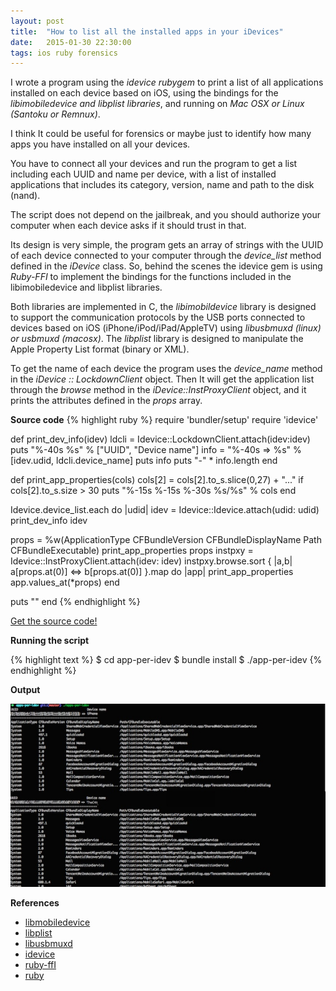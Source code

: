 ```yaml
---
layout: post
title:  "How to list all the installed apps in your iDevices"
date:   2015-01-30 22:30:00
tags: ios ruby forensics
---
```


I wrote a program using the _idevice rubygem_ to print a list of all applications installed on each device based on iOS, using the bindings for the _libimobiledevice and libplist libraries_, and running on _Mac OSX or Linux (Santoku or Remnux)_.

I think It could be useful for forensics or maybe just to identify how many apps you have installed on all your devices.

You have to connect all your devices and run the program to get a list including each UUID and name per device, with a list of installed applications that includes its category, version, name and path to the disk (nand).

The script does not depend on the jailbreak, and you should authorize your computer when each device asks if it should trust in that.

Its design is very simple, the program gets an array of strings with the UUID of each device connected to your computer through the _device_list_ method defined in the _iDevice_ class. So, behind the scenes the idevice
gem is using _Ruby-FFI_ to implement the bindings for the functions included in the libimobiledevice and libplist libraries.

Both libraries are implemented in C, the _libimobildevice_ library is designed to support the communication protocols by the USB ports connected to devices based on iOS (iPhone/iPod/iPad/AppleTV) using _libusbmuxd (linux) or usbmuxd (macosx)_. The _libplist_ library is designed to manipulate the Apple Property List format (binary or XML).

To get the name of each device the program uses the _device_name_ method in the _iDevice :: LockdownClient_ object. Then It will get the application list through the _browse_  method in the _iDevice::InstProxyClient_ object, and it prints the attributes defined in the _props_ array.

**Source code**
{% highlight ruby %}
require 'bundler/setup'
require 'idevice'

def print_dev_info(idev)
  ldcli = Idevice::LockdownClient.attach(idev:idev)
  puts "%-40s    %s" % ["UUID", "Device name"]
  info = "%-40s => %s" % [idev.udid, ldcli.device_name]
  puts info
  puts "-" * info.length
end

def print_app_properties(cols)
  cols[2] = cols[2].to_s.slice(0,27) + "..." if cols[2].to_s.size > 30
  puts "%-15s %-15s %-30s %s/%s" % cols
end

Idevice.device_list.each do |udid|
  idev = Idevice::Idevice.attach(udid: udid)
  print_dev_info idev

  props = %w(ApplicationType CFBundleVersion CFBundleDisplayName Path
             CFBundleExecutable)
  print_app_properties props
  instpxy = Idevice::InstProxyClient.attach(idev: idev)
  instpxy.browse.sort { |a,b| a[props.at(0)] <=> b[props.at(0)] }.map do |app|
    print_app_properties app.values_at(*props)
  end

  puts ""
end
{% endhighlight %}

[Get the source code!](https://github.com/karmatr0n/apps-per-idev)

**Running the script**

{% highlight text %}
$ cd app-per-idev
$ bundle install
$ ./app-per-idev
{% endhighlight %}


**Output**

![Screenshot](/img/app-per-idev_screenshot.png)


**References**

  - [libmobiledevice](https://github.com/libimobiledevice/libimobiledevice)
  - [libplist](https://github.com/libimobiledevice/libplist)
  - [libusbmuxd](https://github.com/libimobiledevice/libusbmuxd)
  - [idevice](https://github.com/blueboxsecurity/idevice)
  - [ruby-ffI](https://github.com/ffi/ffi)
  - [ruby](https://ruby-lang.org)
